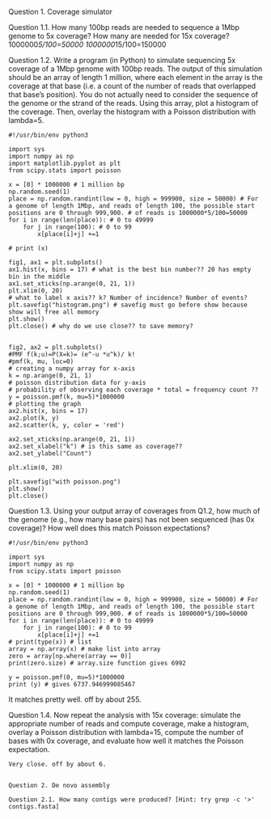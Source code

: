 Question 1. Coverage simulator

Question 1.1. How many 100bp reads are needed to sequence a 1Mbp genome to 5x coverage? How many are needed for 15x coverage?
1000000*5/100=50000
1000000*15/100=150000


Question 1.2. Write a program (in Python) to simulate sequencing 5x coverage of a 1Mbp genome with 100bp reads. The output of this simulation should be an array of length 1 million, where each element in the array is the coverage at that base (i.e. a count of the number of reads that overlapped that base’s position). You do not actually need to consider the sequence of the genome or the strand of the reads. Using this array, plot a histogram of the coverage. Then, overlay the histogram with a Poisson distribution with lambda=5.

```
#!/usr/bin/env python3

import sys
import numpy as np
import matplotlib.pyplot as plt
from scipy.stats import poisson

x = [0] * 1000000 # 1 million bp
np.random.seed(1)
place = np.random.randint(low = 0, high = 999900, size = 50000) # For a genome of length 1Mbp, and reads of length 100, the possible start positions are 0 through 999,900. # of reads is 1000000*5/100=50000
for i in range(len(place)): # 0 to 49999
    for j in range(100): # 0 to 99
        x[place[i]+j] +=1

# print (x)

fig1, ax1 = plt.subplots()
ax1.hist(x, bins = 17) # what is the best bin number?? 20 has empty bin in the middle
ax1.set_xticks(np.arange(0, 21, 1))
plt.xlim(0, 20)
# what to label x axis?? k? Number of incidence? Number of events?
plt.savefig("histogram.png") # savefig must go before show because show will free all memory
plt.show()
plt.close() # why do we use close?? to save memory?


fig2, ax2 = plt.subplots()
#PMF f(k;u)=P(X=k)= (e^-u *u^k)/ k!
#pmf(k, mu, loc=0)
# creating a numpy array for x-axis
k = np.arange(0, 21, 1)
# poisson distribution data for y-axis
# probability of observing each coverage * total = frequency count ??
y = poisson.pmf(k, mu=5)*1000000
# plotting the graph
ax2.hist(x, bins = 17)
ax2.plot(k, y)
ax2.scatter(k, y, color = 'red')

ax2.set_xticks(np.arange(0, 21, 1))
ax2.set_xlabel("k") # is this same as coverage??
ax2.set_ylabel("Count")

plt.xlim(0, 20)

plt.savefig("with poisson.png")
plt.show()
plt.close()
```


Question 1.3. Using your output array of coverages from Q1.2, how much of the genome (e.g., how many base pairs) has not been sequenced (has 0x coverage)? How well does this match Poisson expectations?

```
#!/usr/bin/env python3

import sys
import numpy as np
from scipy.stats import poisson

x = [0] * 1000000 # 1 million bp
np.random.seed(1)
place = np.random.randint(low = 0, high = 999900, size = 50000) # For a genome of length 1Mbp, and reads of length 100, the possible start positions are 0 through 999,900. # of reads is 1000000*5/100=50000
for i in range(len(place)): # 0 to 49999
    for j in range(100): # 0 to 99
        x[place[i]+j] +=1
# print(type(x)) # list
array = np.array(x) # make list into array
zero = array[np.where(array == 0)]
print(zero.size) # array.size function gives 6992

y = poisson.pmf(0, mu=5)*1000000
print (y) # gives 6737.946999085467
```
It matches pretty well. off by about 255.


Question 1.4. Now repeat the analysis with 15x coverage: 
simulate the appropriate number of reads and compute coverage,
make a histogram, 
overlay a Poisson distribution with lambda=15,
compute the number of bases with 0x coverage, and
evaluate how well it matches the Poisson expectation.

```
Very close. off by about 6.


Question 2. De novo assembly

Question 2.1. How many contigs were produced? [Hint: try grep -c '>' contigs.fasta]















